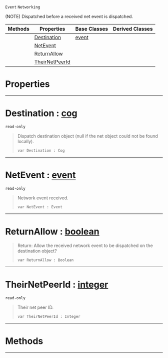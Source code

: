  `Event` `Networking`



(NOTE) Dispatched before a received net event is dispatched.

|Methods|Properties|Base Classes|Derived Classes|
|---|---|---|---|
| |[Destination](neteventreceived.md#destination-zilch-engine)|[event](event.md)| |
| |[NetEvent](neteventreceived.md#netevent-zilch-engine-doc)| | |
| |[ReturnAllow](neteventreceived.md#returnallow-zilch-engine)| | |
| |[TheirNetPeerId](neteventreceived.md#theirnetpeerid-zilch-engi)| | |


 #  Properties


---  
 #  Destination : [cog](cog.md)

 `read-only`

> Dispatch destination object (null if the net object could not be found locally).
> ```TS:Nada
> var Destination : Cog


---  
 #  NetEvent : [event](event.md)

 `read-only`

> Network event received.
> ```TS:Nada
> var NetEvent : Event


---  
 #  ReturnAllow : [boolean](../nada_base_types/boolean.md)

> Return: Allow the received network event to be dispatched on the destination object?
> ```TS:Nada
> var ReturnAllow : Boolean


---  
 #  TheirNetPeerId : [integer](../nada_base_types/integer.md)

 `read-only`

> Their net peer ID.
> ```TS:Nada
> var TheirNetPeerId : Integer


---  
 #  Methods


---  
 

 